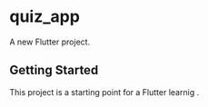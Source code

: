 # quiz_app

A new Flutter project.

## Getting Started

This project is a starting point for a Flutter learnig .

